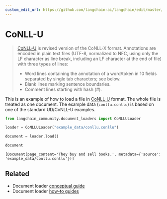 ```yaml
---
custom_edit_url: https://github.com/langchain-ai/langchain/edit/master/docs/docs/integrations/document_loaders/conll-u.ipynb
---
```

# CoNLL-U

>[CoNLL-U](https://universaldependencies.org/format.html) is revised version of the CoNLL-X format. Annotations are encoded in plain text files (UTF-8, normalized to NFC, using only the LF character as line break, including an LF character at the end of file) with three types of lines:
>- Word lines containing the annotation of a word/token in 10 fields separated by single tab characters; see below.
>- Blank lines marking sentence boundaries.
>- Comment lines starting with hash (#).

This is an example of how to load a file in [CoNLL-U](https://universaldependencies.org/format.html) format. The whole file is treated as one document. The example data (`conllu.conllu`) is based on one of the standard UD/CoNLL-U examples.


```python
from langchain_community.document_loaders import CoNLLULoader
```


```python
loader = CoNLLULoader("example_data/conllu.conllu")
```


```python
document = loader.load()
```


```python
document
```



```output
[Document(page_content='They buy and sell books.', metadata={'source': 'example_data/conllu.conllu'})]
```



## Related

- Document loader [conceptual guide](/docs/concepts/#document-loaders)
- Document loader [how-to guides](/docs/how_to/#document-loaders)
